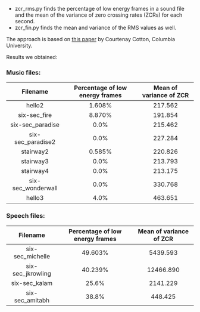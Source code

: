 * zcr_rms.py finds the percentage of low energy frames in a sound file and the mean of the variance of zero crossing rates (ZCRs) for each second.
* zcr_fin.py finds the mean and variance of the RMS values as well.

The approach is based on [this paper](http://www.ee.columbia.edu/~dpwe/classes/e4810-2013-09/projects/cvcotton.pdf) by Courtenay Cotton, Columbia University.

Results we obtained:

### Music files:

| Filename | Percentage of low energy frames | Mean of variance of ZCR |
| :------: | :-----------------------------: | :---------------------: |
| hello2   |  1.608%                         | 217.562                 |
| six-sec_fire | 8.870%                      | 191.854                 |
| six-sec_paradise | 0.0%                    | 215.462                 |
| six-sec_paradise2 | 0.0%                   | 227.284                 |
| stairway2         | 0.585%                 | 220.826                 |
| stairway3         | 0.0%                   | 213.793                 |
| stairway4         | 0.0%                   | 213.175                 |
| six-sec_wonderwall | 0.0%                  | 330.768                 |
| hello3             | 4.0%                  | 463.651                 |


### Speech files:

| Filename | Percentage of low energy frames | Mean of variance of ZCR |
| :------: | :-----------------------------: | :---------------------: |
| six-sec_michelle | 49.603%                 | 5439.593                |
| six-sec_jkrowling | 40.239%                | 12466.890               |
| six-sec_kalam | 25.6%                      | 2141.229                |
| six-sec_amitabh | 38.8%                    | 448.425                 |